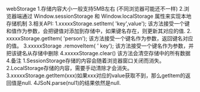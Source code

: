webStorage
1.存储内容大小一般支持5MB左右 (不同浏览器可能还不一样)
2.浏览器端通过 Window.sessionStorage 和 Window.localStorage 属性来实现本地存储机制
3.相关API:
    1.xxxxxStorage.setItem( 'key',value');
        该方法接受一个键和值作为参数，会把键值对添加到存储中，如果键名存在，则更新其对应的值.
    2. xxxxxStorage.getItem( 'person');
        该方法接受一个键名作为参数，返回键名对应的值。
    3.xxxxxStorage .removeItem( ' key');
        该方法接受一个键名作为参数，并把该键名从存储中删除
    4.xxxxxStorage.clear()
        该方法会清空存储中的所有数据
4.备注
    1.SessionStorage存储的内容会随着浏览器窗口关闭而消失。
    2.LocalStorage存储的内容，需要手动清除才会消失。
    3.xxxxxStorage.getItem(xxx)如果xxx对应的value获取不到，那么getltem的返回值是null.
    4JSoN.parse(nul1)的结果依然是null.
